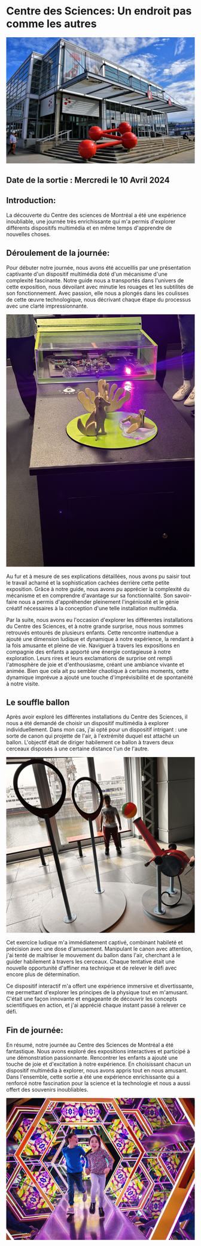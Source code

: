 # Centre des Sciences: Un endroit pas comme les autres 
![photo](centre-des-sciences-de-montreal.jpg)

## Date de la sortie : Mercredi le 10 Avril 2024


## Introduction:
La découverte du Centre des sciences de Montréal a été une expérience inoubliable, une journée très enrichissante qui m'a permis d'explorer différents dispositifs multimédia et en même temps d'apprendre de nouvelles choses. 

## Déroulement de la journée: 
Pour débuter notre journée, nous avons été accueillis par une présentation captivante d'un dispositif multimédia doté d'un mécanisme d'une complexité fascinante. Notre guide nous a transportés dans l'univers de cette exposition, nous dévoilant avec minutie les rouages et les subtilités de son fonctionnement. Avec passion, elle nous a plongés dans les coulisses de cette œuvre technologique, nous décrivant chaque étape du processus avec une clarté impressionnante.

![photo](IMG_0655.jpeg)

Au fur et à mesure de ses explications détaillées, nous avons pu saisir tout le travail acharné  et la sophistication cachées derrière cette petite exposition. Grâce à notre guide, nous avons pu apprécier la complexité du mécanisme et en comprendre d'avantage sur sa fonctionnalité. Son savoir-faire nous a permis d'appréhender pleinement l'ingéniosité et le génie créatif nécessaires à la conception d'une telle installation multimédia.

Par la suite, nous avons eu l'occasion d'explorer les différentes installations du Centre des Sciences, et à notre grande surprise, nous nous sommes retrouvés entourés de plusieurs enfants. Cette rencontre inattendue a ajouté une dimension ludique et dynamique à notre expérience, la rendant à la fois amusante et pleine de vie.
Naviguer à travers les expositions en compagnie des enfants a apporté une énergie contagieuse à notre exploration. Leurs rires et leurs exclamations de surprise ont rempli l'atmosphère de joie et d'enthousiasme, créant une ambiance vivante et animée. Bien que cela ait pu sembler chaotique à certains moments, cette dynamique imprévue a ajouté une touche d'imprévisibilité et de spontanéité à notre visite.

## Le souffle ballon

Après avoir exploré les différentes installations du Centre des Sciences, il nous a été demandé de choisir un dispositif multimédia à explorer individuellement. Dans mon cas, j'ai opté pour un dispositif intrigant : une sorte de canon qui projette de l'air, à l'extrémité duquel est attaché un ballon. L'objectif était de diriger habilement ce ballon à travers deux cerceaux disposés à une certaine distance l'un de l'autre.

![photo](IMG_0661.jpeg)

Cet exercice ludique m'a immédiatement captivé, combinant habileté et précision avec une dose d'amusement. Manipulant le canon avec attention, j'ai tenté de maîtriser le mouvement du ballon dans l'air, cherchant à le guider habilement à travers les cerceaux. Chaque tentative était une nouvelle opportunité d'affiner ma technique et de relever le défi avec encore plus de détermination.

Ce dispositif interactif m'a offert une expérience immersive et divertissante, me permettant d'explorer les principes de la physique tout en m'amusant. C'était une façon innovante et engageante de découvrir les concepts scientifiques en action, et j'ai apprécié chaque instant passé à relever ce défi. 

## Fin de journée:

En résumé, notre journée au Centre des Sciences de Montréal a été fantastique. Nous avons exploré des expositions interactives et participé à une démonstration passionnante. Rencontrer les enfants a ajouté une touche de joie et d'excitation à notre expérience. En choisissant chacun un dispositif multimédia à explorer, nous avons appris tout en nous amusant. Dans l'ensemble, cette sortie a été une expérience enrichissante qui a renforcé notre fascination pour la science et la technologie et nous a aussi offert des souvenirs inoubliables.

![photo](expositions-permanentes-centre-sciences-permanent-exhibitions_4.png)








